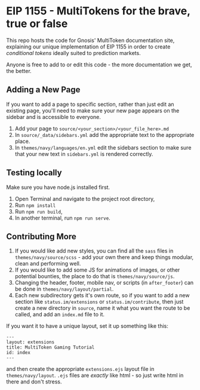 # EIP 1155 - MultiTokens for the brave, true or false

This repo hosts the code for Gnosis' MultiToken documentation site, explaining our unique implementation of EIP 1155 in order to create _conditional tokens_ ideally suited to prediction markets.

Anyone is free to add to or edit this code - the more documentation we get, the better.

## Adding a New Page

If you want to add a page to specific section, rather than just edit an existing page, you'll need to make sure your new page appears on the sidebar and is accessible to everyone.

1. Add your page to `source/<your_section>/<your_file_here>.md`
2. In `source/_data/sidebars.yml` add the appropriate text to the appropriate place.
3. In `themes/navy/languages/en.yml` edit the sidebars section to make sure that your new text in `sidebars.yml` is rendered correctly.

## Testing locally

Make sure you have node.js installed first.

1. Open Terminal and navigate to the project root directory,
2. Run `npm install`
3. Run `npm run build`,
4. In another terminal, run `npm run serve`.

## Contributing More

1. If you would like add new styles, you can find all the `sass` files in `themes/navy/source/scss` - add your own there and keep things modular, clean and performing well.
2. If you would like to add some JS for animations of images, or other potential bounties, the place to do that is `themes/navy/source/js`.
3. Changing the header, footer, mobile nav, or scripts (in `after_footer`) can be done in `themes/navy/layout/partial`.
4. Each new subdirectory gets it's own route, so if you want to add a new section like `status.im/extensions` or `status.im/contribute`, then just create a new directory in `source`, name it what you want the route to be called, and add an `index.md` file to it. 

If you want it to have a unique layout, set it up something like this:

```
---
layout: extensions
title: MultiToken Gaming Tutorial
id: index
---
```

and then create the appropriate `extensions.ejs` layout file in `themes/navy/layout`. `.ejs` files are _exactly_ like html - so just write html in there and don't stress.